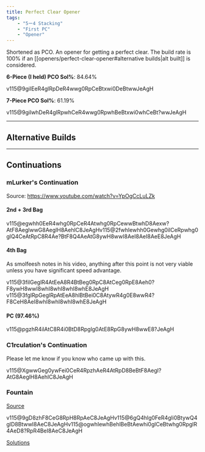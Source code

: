 ```yaml
---
title: Perfect Clear Opener
tags:
    - "5ー4 Stacking"
    - "First PC"
    - "Opener"
---
```

<meta name="description" content="The most widely-used PC opener.">

Shortened as PCO. An opener for getting a perfect clear. The build rate is 100% if an [[openers/perfect-clear-opener#alternative builds|alt built]] is considered.

**6-Piece (I held) PCO Sol%**: 84.64%

<fumen>v115@9gilEeR4glRpDeR4wwg0RpCeBtxwi0DeBtwwJeAgH</fumen>

**7-Piece PCO Sol%**: 61.19%

<fumen>v115@9gilwhDeR4glRpwhCeR4wwg0RpwhBeBtxwi0whCeBt?wwJeAgH</fumen>

___

## Alternative Builds

___

## Continuations

### mLurker's Continuation
Source: https://www.youtube.com/watch?v=YpOgCcLuLZk

#### 2nd + 3rd Bag

<fumen height=9>v115@egwhh0EeR4whg0RpCeR4Atwhg0RpCewwBtwhD8Aexw?AtF8AeglwwG8AeglH8AehlC8JeAgH</fumen><fumen height=13>v115@2fwhIewhh0Gewhg0ilCeRpwhg0glQ4CeAtRpC8R4Ae?BtF8Q4AeAtG8ywH8wwI8AeI8AeI8AeE8JeAgH</fumen>

#### 4th Bag

As smolfeesh notes in his video, anything after this point is not very viable unless you have significant speed advantage.

<fumen height=13>v115@3filGeglR4AtEeA8R4BtBeg0RpC8AtCeg0RpE8Aeh0?F8ywH8wwI8whI8whI8whI8whE8JeAgH</fumen>
<fumen height=13>v115@3fglRpGeglRpAtEeA8hlBtBei0C8AtywR4g0E8wwR4?F8CeH8AeI8whI8whI8whI8whE8JeAgH</fumen>

#### PC (97.46%)

<fumen height=7>v115@pgzhR4ilAtC8R4i0BtD8Rpglg0AtE8RpG8ywH8wwE8?JeAgH</fumen>

### C1rculation's Continuation

Please let me know if you know who came up with this.

<fumen height=9>v115@XgwwGeg0ywFei0CeR4RpzhAeR4AtRpD8BeBtF8Aegl?AtG8AeglH8AehlC8JeAgH</fumen>

### Fountain

[Source](https://docs.google.com/document/d/1X3ziWu_IlcdDyGCzkgHyg4slwGIwhLpO2VHx1wM1Kus/edit)

<fumen>v115@9gD8zhF8CeG8RpH8RpAeC8JeAgH</fumen><fumen height=6>v115@6gQ4hlg0FeR4gli0BtywQ4glD8BtwwI8AeC8JeAgH</fumen><fumen height=8>v115@ogwhIewhBehlBeBtAewhi0glCeBtwhg0RpglR4AeD8?RpR4BeI8AeC8JeAgH</fumen>

[Solutions](http://fumen.zui.jp/?v115@9gilwwBtzhglRpxwBtD8Rpwwi0I8g0C8JeAgWTAUBg?RBgngHBg3CwBAvKxCa+jBA9gQ4hlwwBtzhR4glxwBtD8Q4g?lwwi0I8g0C8JeAAPTATEwKBgngHBg3CwBAfjxCzSdBA9gQ4?hli0zhR4glRpg0wwD8Q4glRpxwI8wwC8JeAAPTAz8XHBgng?HBg3CwBgG+tCMefBA9gQ4Bti0zhR4Btglg0wwD8Q4ilxwI8?wwC8JeAAPTAz8XHBgngHBg3CwBAOstCaefBA9gilR4Atzhg?lg0R4BtwwD8i0AtxwI8wwC8JeAAPTAT4P9AgngHBg3CwBAu?PFDT+jBA9gilh0AtzhglRpg0BtwwD8Rpg0AtxwI8wwC8JeA?APTAT4P9AgngHBg3CwBA+aFDK+jBA9gi0glRpzhBtg0glRp?wwD8BthlxwI8wwC8JeAAPTASBgRBgngHBg3CwBAujWCPefB?A9gRpR4BtzhRpywBtD8R4wwi0I8g0C8JeAAPTAy/HOBgngH?Bg3CwBAfrgCUddBA9gRpg0ilzhRpg0glR4wwD8h0R4xwI8w?wC8JeAAPTAS+/DBgngHBg3CwBA+jPCP+jBA9gi0ilzhBtg0?glR4wwD8BtR4xwI8wwC8JeAAPTAy535AgngHBg3CwBA+jFD?pifBA9gQ4hlh0AtzhR4glg0BtwwD8Q4glg0AtxwI8wwC8Je?AAPTAy535AgngHBg3CwBAuzPCzSdBA9gilg0R4zhglRpi0w?wD8RpR4xwI8wwC8JeAAPTAxCgRBgngHBg3CwBA+aPCpyzBA?9gi0wwRpzhBtg0xwhlD8BtwwRpglI8glC8JeAAPTAxCAEBg?ngHBg3CwBAijxCpvqBA9gBtglg0R4zhili0wwD8BtR4xwI8?wwC8JeAAPTAx8nABgngHBg3CwBAu/VCzndBA)
